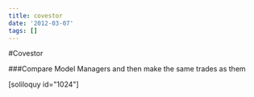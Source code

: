 ```yaml
---
title: covestor
date: '2012-03-07'
tags: []
---
```


#Covestor


###Compare Model Managers and then make the same trades as them


[soliloquy id="1024"]

